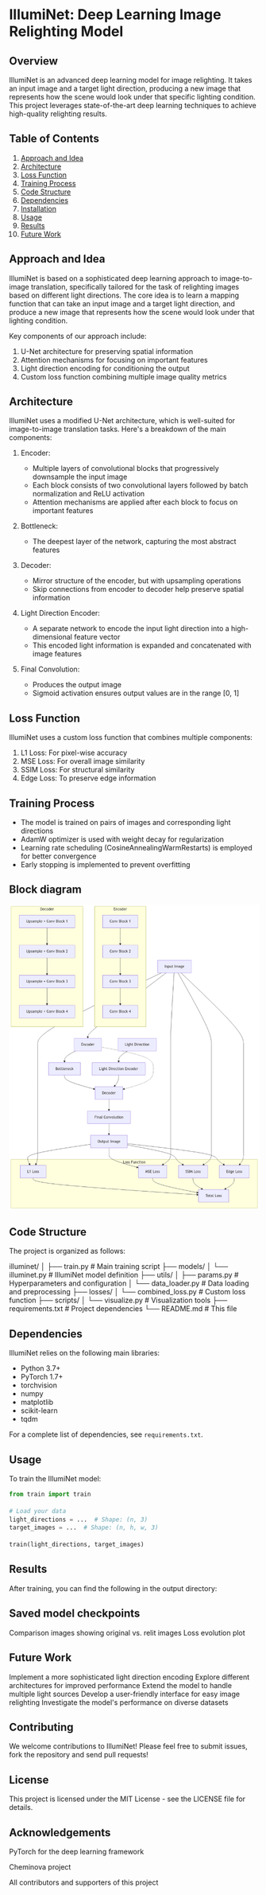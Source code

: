 # IllumiNet: Deep Learning Image Relighting Model

## Overview

IllumiNet is an advanced deep learning model for image relighting. It takes an input image and a target light direction, producing a new image that represents how the scene would look under that specific lighting condition. This project leverages state-of-the-art deep learning techniques to achieve high-quality relighting results.

## Table of Contents

1. [Approach and Idea](#approach-and-idea)
2. [Architecture](#architecture)
3. [Loss Function](#loss-function)
4. [Training Process](#training-process)
5. [Code Structure](#code-structure)
6. [Dependencies](#dependencies)
7. [Installation](#installation)
8. [Usage](#usage)
9. [Results](#results)
10. [Future Work](#future-work)

## Approach and Idea

IllumiNet is based on a sophisticated deep learning approach to image-to-image translation, specifically tailored for the task of relighting images based on different light directions. The core idea is to learn a mapping function that can take an input image and a target light direction, and produce a new image that represents how the scene would look under that lighting condition.

Key components of our approach include:
1. U-Net architecture for preserving spatial information
2. Attention mechanisms for focusing on important features
3. Light direction encoding for conditioning the output
4. Custom loss function combining multiple image quality metrics

## Architecture

IllumiNet uses a modified U-Net architecture, which is well-suited for image-to-image translation tasks. Here's a breakdown of the main components:

1. Encoder:
   - Multiple layers of convolutional blocks that progressively downsample the input image
   - Each block consists of two convolutional layers followed by batch normalization and ReLU activation
   - Attention mechanisms are applied after each block to focus on important features

2. Bottleneck:
   - The deepest layer of the network, capturing the most abstract features

3. Decoder:
   - Mirror structure of the encoder, but with upsampling operations
   - Skip connections from encoder to decoder help preserve spatial information

4. Light Direction Encoder:
   - A separate network to encode the input light direction into a high-dimensional feature vector
   - This encoded light information is expanded and concatenated with image features

5. Final Convolution:
   - Produces the output image
   - Sigmoid activation ensures output values are in the range [0, 1]

## Loss Function

IllumiNet uses a custom loss function that combines multiple components:
1. L1 Loss: For pixel-wise accuracy
2. MSE Loss: For overall image similarity
3. SSIM Loss: For structural similarity
4. Edge Loss: To preserve edge information

## Training Process

- The model is trained on pairs of images and corresponding light directions
- AdamW optimizer is used with weight decay for regularization
- Learning rate scheduling (CosineAnnealingWarmRestarts) is employed for better convergence
- Early stopping is implemented to prevent overfitting

## Block diagram

![Relighting Model Architecture](block_diagram.png)

## Code Structure

The project is organized as follows:

illuminet/
│
├── train.py              # Main training script
├── models/
│   └── illuminet.py      # IllumiNet model definition
├── utils/
│   ├── params.py         # Hyperparameters and configuration
│   └── data_loader.py    # Data loading and preprocessing
├── losses/
│   └── combined_loss.py  # Custom loss function
├── scripts/
│   └── visualize.py      # Visualization tools
├── requirements.txt      # Project dependencies
└── README.md             # This file

## Dependencies

IllumiNet relies on the following main libraries:

- Python 3.7+
- PyTorch 1.7+
- torchvision
- numpy
- matplotlib
- scikit-learn
- tqdm

For a complete list of dependencies, see `requirements.txt`.

## Usage

To train the IllumiNet model:

```python
from train import train

# Load your data
light_directions = ...  # Shape: (n, 3)
target_images = ...  # Shape: (n, h, w, 3)

train(light_directions, target_images)
```

## Results
After training, you can find the following in the output directory:

## Saved model checkpoints

Comparison images showing original vs. relit images
Loss evolution plot

## Future Work

Implement a more sophisticated light direction encoding
Explore different architectures for improved performance
Extend the model to handle multiple light sources
Develop a user-friendly interface for easy image relighting
Investigate the model's performance on diverse datasets

## Contributing
We welcome contributions to IllumiNet! Please feel free to submit issues, fork the repository and send pull requests!

## License
This project is licensed under the MIT License - see the LICENSE file for details.

## Acknowledgements

PyTorch for the deep learning framework

Cheminova project

All contributors and supporters of this project



